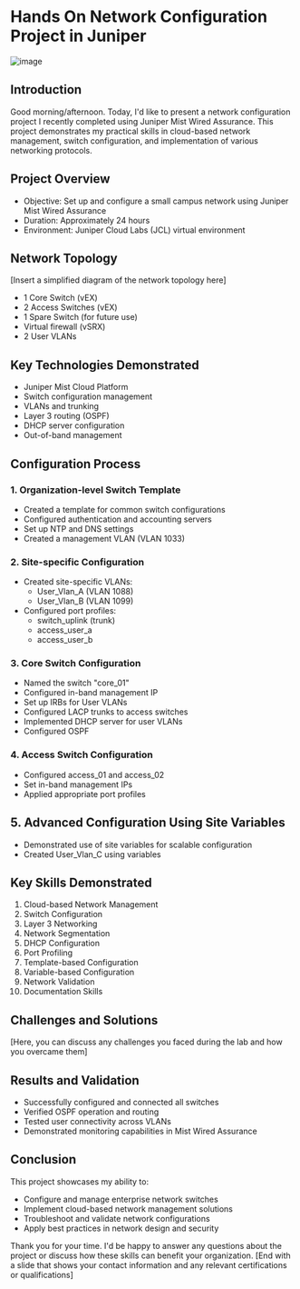 # Hands On Network Configuration Project in Juniper
![image](https://github.com/user-attachments/assets/ae955caa-a136-4e2e-a371-17762b170459)

## Introduction

Good morning/afternoon. Today, I'd like to present a network configuration project I recently completed using Juniper Mist Wired Assurance. This project demonstrates my practical skills in cloud-based network management, switch configuration, and implementation of various networking protocols.

## Project Overview
- Objective: Set up and configure a small campus network using Juniper Mist Wired Assurance
- Duration: Approximately 24 hours
- Environment: Juniper Cloud Labs (JCL) virtual environment

## Network Topology
[Insert a simplified diagram of the network topology here]
- 1 Core Switch (vEX)
- 2 Access Switches (vEX)
- 1 Spare Switch (for future use)
- Virtual firewall (vSRX)
- 2 User VLANs


## Key Technologies Demonstrated
- Juniper Mist Cloud Platform
- Switch configuration management
- VLANs and trunking
- Layer 3 routing (OSPF)
- DHCP server configuration
- Out-of-band management

## Configuration Process
### 1. Organization-level Switch Template
- Created a template for common switch configurations
- Configured authentication and accounting servers
- Set up NTP and DNS settings
- Created a management VLAN (VLAN 1033)
### 2. Site-specific Configuration
- Created site-specific VLANs:
  - User_Vlan_A (VLAN 1088)
  - User_Vlan_B (VLAN 1099)
- Configured port profiles:
  - switch_uplink (trunk)
  - access_user_a
  - access_user_b
### 3. Core Switch Configuration
- Named the switch "core_01"
- Configured in-band management IP
- Set up IRBs for User VLANs
- Configured LACP trunks to access switches
- Implemented DHCP server for user VLANs
- Configured OSPF
### 4. Access Switch Configuration
- Configured access_01 and access_02
- Set in-band management IPs
- Applied appropriate port profiles

## 5. Advanced Configuration Using Site Variables
- Demonstrated use of site variables for scalable configuration
- Created User_Vlan_C using variables

## Key Skills Demonstrated
1. Cloud-based Network Management
2. Switch Configuration
3. Layer 3 Networking
4. Network Segmentation
5. DHCP Configuration
6. Port Profiling
7. Template-based Configuration
8. Variable-based Configuration
9. Network Validation
10. Documentation Skills

## Challenges and Solutions
[Here, you can discuss any challenges you faced during the lab and how you overcame them]

## Results and Validation
- Successfully configured and connected all switches
- Verified OSPF operation and routing
- Tested user connectivity across VLANs
- Demonstrated monitoring capabilities in Mist Wired Assurance

## Conclusion
This project showcases my ability to:
- Configure and manage enterprise network switches
- Implement cloud-based network management solutions
- Troubleshoot and validate network configurations
- Apply best practices in network design and security

Thank you for your time. I'd be happy to answer any questions about the project or discuss how these skills can benefit your organization.
[End with a slide that shows your contact information and any relevant certifications or qualifications]
